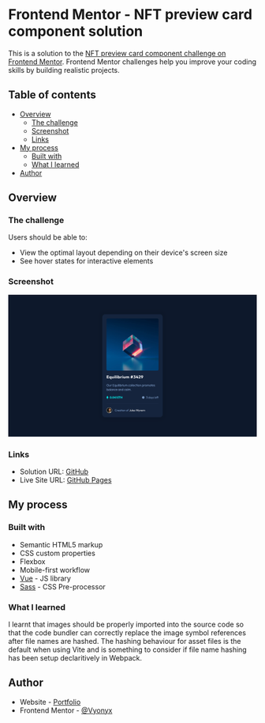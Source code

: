 # Frontend Mentor - NFT preview card component solution

This is a solution to the [NFT preview card component challenge on Frontend Mentor](https://www.frontendmentor.io/challenges/nft-preview-card-component-SbdUL_w0U). Frontend Mentor challenges help you improve your coding skills by building realistic projects. 

## Table of contents

- [Overview](#overview)
  - [The challenge](#the-challenge)
  - [Screenshot](#screenshot)
  - [Links](#links)
- [My process](#my-process)
  - [Built with](#built-with)
  - [What I learned](#what-i-learned)
- [Author](#author)

## Overview

### The challenge

Users should be able to:

- View the optimal layout depending on their device's screen size
- See hover states for interactive elements

### Screenshot

![](./screenshot.png)

### Links

- Solution URL: [GitHub](https://github.com/Vyonyx/NFTPreviewCard-feMentors-Vue)
- Live Site URL: [GitHub Pages](https://vyonyx.github.io/NFTPreviewCard-feMentors-Vue/)

## My process

### Built with

- Semantic HTML5 markup
- CSS custom properties
- Flexbox
- Mobile-first workflow
- [Vue](https://vuejs.org/) - JS library
- [Sass](https://sass-lang.com/) - CSS Pre-processor

### What I learned

I learnt that images should be properly imported into the source code so that the code bundler can correctly replace the image symbol references after file names are hashed. The hashing behaviour for asset files is the default when using Vite and is something to consider if file name hashing has been setup declaritively in Webpack. 

## Author

- Website - [Portfolio](https://portfolio-vyonyx.vercel.app/)
- Frontend Mentor - [@Vyonyx](https://www.frontendmentor.io/profile/Vyonyx)

